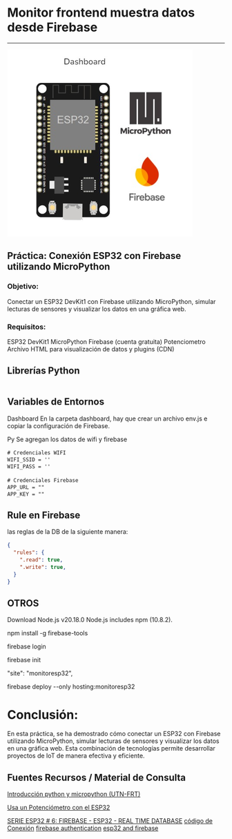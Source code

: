 # Monitor frontend muestra datos desde Firebase
------------------------------------------

![logo](/Image%202024-10-20%20at%2023.08.49.jpeg)

## Práctica: Conexión ESP32 con Firebase utilizando MicroPython
### Objetivo:
Conectar un ESP32 DevKit1 con Firebase utilizando MicroPython, simular lecturas de sensores y visualizar los datos en una gráfica web.
### Requisitos:
ESP32 DevKit1
MicroPython
Firebase (cuenta gratuita)
Potenciometro
Archivo HTML para visualización de datos y plugins (CDN)

## Librerías Python
```cmd

```

## Variables de Entornos
Dashboard
En la carpeta dashboard, hay que crear un archivo env.js e copiar la configuración de Firebase.

Py
Se agregan los datos de wifi y firebase

```code
# Credenciales WIFI
WIFI_SSID = ''
WIFI_PASS = ''

# Credenciales Firebase
APP_URL = ""
APP_KEY = ""
```

## Rule en Firebase
las reglas de la DB de la siguiente manera:

```json
{
  "rules": {
    ".read": true,
    ".write": true,
  }
}
```

## OTROS
Download Node.js v20.18.0
Node.js includes npm (10.8.2).

npm install -g firebase-tools

firebase login


firebase init

"site": "monitoresp32",


firebase deploy --only hosting:monitoresp32


# Conclusión:
En esta práctica, se ha demostrado cómo conectar un ESP32 con Firebase utilizando MicroPython, simular lecturas de sensores y visualizar los datos en una gráfica web. Esta combinación de tecnologías permite desarrollar proyectos de IoT de manera efectiva y eficiente.

## Fuentes Recursos / Material de Consulta
[Introducción python y micropython (UTN-FRT)](https://github.com/maxisimonazzi/introduccion-python-y-micropython-utnfrt)

[Usa un Potenciómetro con el ESP32](https://youtu.be/krHj8Kfthgo?si=xcR5FcaZJbx2Tebw)

[SERIE ESP32 # 6: FIREBASE - ESP32 - REAL TIME DATABASE](https://youtu.be/_2gi9VHZ-q0?si=YCpGBHhC6Sl4K1t9)
[código de Conexión](https://raw.githubusercontent.com/ComputadorasySensores/Capitulo45/refs/heads/main/main.py)
[firebase authentication](https://www.telerik.com/blogs/firebase-authentication-using-custom-token)
[esp32 and firebase](https://medium.com/firebase-developers/getting-started-with-esp32-and-firebase-1e7f19f63401)